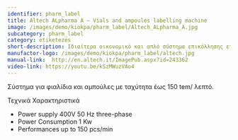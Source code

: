 ```yaml
---
identifier: pharm_label
title: Altech ALpharma A – Vials and ampoules labelling machine
image: /images/demo/kiokpa/pharm_label/Altech_ALpharma_A.jpg
subcategory: pharm_label
category: etiketezes
short-description: Ιδιαίτερα οικονομικό και απλό σύστημα επικόλλησης ετικέτας με ιμάντα για επίπεδη επικόλληση.
manufactor-logo: /images/demo/kiokpa/pharm_label/altech.jpg
manual-link:  http://en.altech.it/ImagePub.aspx?id=243362
video-link: https://youtu.be/kSzMWuzVAo4
---
```





 Σύστημα για φιαλίδια και αμπούλες με ταχύτητα έως 150 tem/ λεπτό.


Τεχνικά Χαρακτηριστικά

* Power supply    400V 50 Hz three-phase
* Power Consumption   1 Kw
* Performances    up to  150 pcs/min